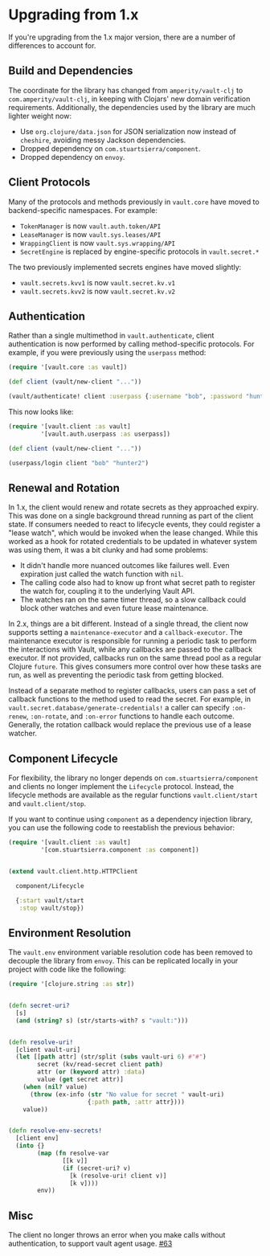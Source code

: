 Upgrading from 1.x
==================

If you're upgrading from the 1.x major version, there are a number of
differences to account for.


## Build and Dependencies

The coordinate for the library has changed from `amperity/vault-clj` to
`com.amperity/vault-clj`, in keeping with Clojars' new domain verification
requirements. Additionally, the dependencies used by the library are much
lighter weight now:

- Use `org.clojure/data.json` for JSON serialization now instead of `cheshire`,
  avoiding messy Jackson dependencies.
- Dropped dependency on `com.stuartsierra/component`.
- Dropped dependency on `envoy`.


## Client Protocols

Many of the protocols and methods previously in `vault.core` have moved to
backend-specific namespaces. For example:

- `TokenManager` is now `vault.auth.token/API`
- `LeaseManager` is now `vault.sys.leases/API`
- `WrappingClient` is now `vault.sys.wrapping/API`
- `SecretEngine` is replaced by engine-specific protocols in `vault.secret.*`

The two previously implemented secrets engines have moved slightly:

- `vault.secrets.kvv1` is now `vault.secret.kv.v1`
- `vault.secrets.kvv2` is now `vault.secret.kv.v2`


## Authentication

Rather than a single multimethod in `vault.authenticate`, client authentication
is now performed by calling method-specific protocols. For example, if you were
previously using the `userpass` method:

```clojure
(require '[vault.core :as vault])

(def client (vault/new-client "..."))

(vault/authenticate! client :userpass {:username "bob", :password "hunter2"}
```

This now looks like:

```clojure
(require '[vault.client :as vault]
         '[vault.auth.userpass :as userpass])

(def client (vault/new-client "..."))

(userpass/login client "bob" "hunter2")
```


## Renewal and Rotation

In 1.x, the client would renew and rotate secrets as they approached expiry.
This was done on a single background thread running as part of the client
state. If consumers needed to react to lifecycle events, they could register a
"lease watch", which would be invoked when the lease changed. While this worked
as a hook for rotated credentials to be updated in whatever system was using
them, it was a bit clunky and had some problems:
- It didn't handle more nuanced outcomes like failures well. Even expiration
  just called the watch function with `nil`.
- The calling code also had to know up front what secret path to register the
  watch for, coupling it to the underlying Vault API.
- The watches ran on the same timer thread, so a slow callback could block
  other watches and even future lease maintenance.

In 2.x, things are a bit different. Instead of a single thread, the client now
supports setting a `maintenance-executor` and a `callback-executor`. The
maintenance executor is responsible for running a periodic task to perform the
interactions with Vault, while any callbacks are passed to the callback
executor. If not provided, callbacks run on the same thread pool as a regular
Clojure `future`. This gives consumers more control over how these tasks are
run, as well as preventing the periodic task from getting blocked.

Instead of a separate method to register callbacks, users can pass a set of
callback functions to the method used to read the secret. For example, in
`vault.secret.database/generate-credentials!` a caller can specify `:on-renew`,
`:on-rotate`, and `:on-error` functions to handle each outcome. Generally,
the rotation callback would replace the previous use of a lease watcher.


## Component Lifecycle

For flexibility, the library no longer depends on `com.stuartsierra/component`
and clients no longer implement the `Lifecycle` protocol. Instead, the
lifecycle methods are available as the regular functions `vault.client/start`
and `vault.client/stop`.

If you want to continue using `component` as a dependency injection library,
you can use the following code to reestablish the previous behavior:

```clojure
(require '[vault.client :as vault]
         '[com.stuartsierra.component :as component])


(extend vault.client.http.HTTPClient

  component/Lifecycle

  {:start vault/start
   :stop vault/stop})
```


## Environment Resolution

The `vault.env` environment variable resolution code has been removed to
decouple the library from `envoy`. This can be replicated locally in your
project with code like the following:

```clojure
(require '[clojure.string :as str])


(defn secret-uri?
  [s]
  (and (string? s) (str/starts-with? s "vault:")))


(defn resolve-uri!
  [client vault-uri]
  (let [[path attr] (str/split (subs vault-uri 6) #"#")
        secret (kv/read-secret client path)
        attr (or (keyword attr) :data)
        value (get secret attr)]
    (when (nil? value)
      (throw (ex-info (str "No value for secret " vault-uri)
                      {:path path, :attr attr})))
    value))


(defn resolve-env-secrets!
  [client env]
  (into {}
        (map (fn resolve-var
               [[k v]]
               (if (secret-uri? v)
                 [k (resolve-uri! client v)]
                 [k v])))
        env))
```


## Misc

The client no longer throws an error when you make calls without
authentication, to support vault agent usage.
[#63](https://github.com/amperity/vault-clj/issues/63)
